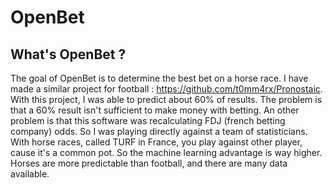 # OpenBet

## What's OpenBet ?
The goal of OpenBet is to determine the best bet on a horse race.
I have made a similar project for football : https://github.com/t0mm4rx/Pronostaic.
With this project, I was able to predict about 60% of results. The problem is that a 60% result isn't sufficient to make money with betting. An other problem is that this software was recalculating FDJ (french betting company) odds. So I was playing directly against a team of statisticians.
With horse races, called TURF in France, you play against other player, cause it's a common pot. So the machine learning advantage is way higher. Horses are more predictable than football, and there are many data available.
